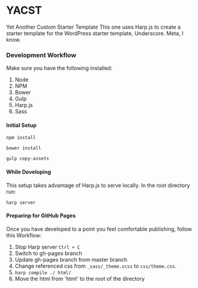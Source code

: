 # YACST
Yet Another Custom Starter Template
This one uses Harp.js to create a starter template for the WordPress starter template, Underscore.
Meta, I know.

### Development Workflow

Make sure you have the following installed:

1. Node
2. NPM
3. Bower
4. Gulp
5. Harp.js
6. Sass

#### Initial Setup

```
npm install
```

```
bower install
```

```
gulp copy-assets
```

#### While Developing

This setup takes advantage of Harp.js to serve locally. In the root directory run:

```
harp server
```

#### Preparinp for GitHub Pages

Once you have developed to a point you feel comfortable publishing, follow this Workflow:

1. Stop Harp server `Ctrl + C`
2. Switch to gh-pages branch
3. Update gh-pages branch from master branch
4. Change referenced css from `_sass/_theme.scss` to `css/theme.css`.
4. `harp compile ./ html/`
5. Move the html from 'html' to the root of the directory
